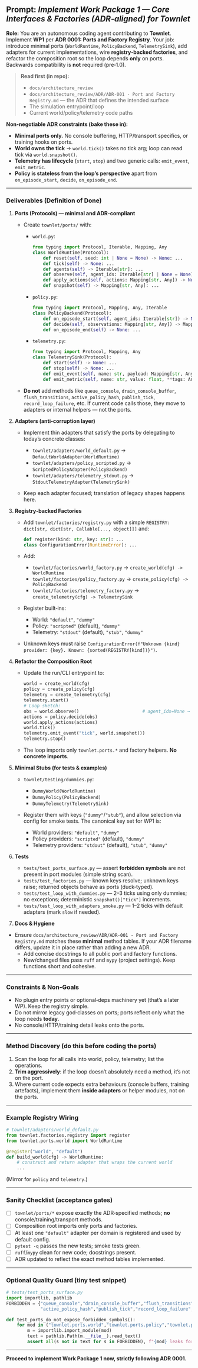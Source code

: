 ## Prompt: *Implement Work Package 1 — Core Interfaces & Factories (ADR‑aligned) for Townlet*

**Role:** You are an autonomous coding agent contributing to **Townlet**. Implement **WP1** per **ADR 0001: Ports and Factory Registry**. Your job: introduce minimal ports (`WorldRuntime`, `PolicyBackend`, `TelemetrySink`), add adapters for current implementations, wire **registry‑backed factories**, and refactor the composition root so the loop depends **only** on ports. Backwards compatibility is **not** required (pre‑1.0).

> **Read first (in repo):**
>
> * `docs/architecture_review`
> * `docs/architecture_review/ADR/ADR-001 - Port and Factory Registry.md` — the ADR that defines the intended surface
> * The simulation entrypoint/loop
> * Current world/policy/telemetry code paths

**Non‑negotiable ADR constraints (bake these in):**

* **Minimal ports only.** No console buffering, HTTP/transport specifics, or training hooks on ports.
* **World owns the tick** → `world.tick()` takes no tick arg; loop can read tick via `world.snapshot()`.
* **Telemetry has lifecycle** (`start`, `stop`) and two generic calls: `emit_event`, `emit_metric`.
* **Policy is stateless from the loop’s perspective** apart from `on_episode_start`, `decide`, `on_episode_end`.

---

### Deliverables (Definition of Done)

1. **Ports (Protocols) — minimal and ADR‑compliant**

   * Create `townlet/ports/` with:

     * `world.py`:

       ```python
       from typing import Protocol, Iterable, Mapping, Any
       class WorldRuntime(Protocol):
           def reset(self, seed: int | None = None) -> None: ...
           def tick(self) -> None: ...
           def agents(self) -> Iterable[str]: ...
           def observe(self, agent_ids: Iterable[str] | None = None) -> Mapping[str, Any]: ...
           def apply_actions(self, actions: Mapping[str, Any]) -> None: ...
           def snapshot(self) -> Mapping[str, Any]: ...
       ```

     * `policy.py`:

       ```python
       from typing import Protocol, Mapping, Any, Iterable
       class PolicyBackend(Protocol):
           def on_episode_start(self, agent_ids: Iterable[str]) -> None: ...
           def decide(self, observations: Mapping[str, Any]) -> Mapping[str, Any]: ...
           def on_episode_end(self) -> None: ...
       ```

     * `telemetry.py`:

       ```python
       from typing import Protocol, Mapping, Any
       class TelemetrySink(Protocol):
           def start(self) -> None: ...
           def stop(self) -> None: ...
           def emit_event(self, name: str, payload: Mapping[str, Any] | None = None) -> None: ...
           def emit_metric(self, name: str, value: float, **tags: Any) -> None: ...
       ```

   * **Do not** add methods like `queue_console`, `drain_console_buffer`, `flush_transitions`, `active_policy_hash`, `publish_tick`, `record_loop_failure`, etc. If current code calls those, they move to adapters or internal helpers — not the ports.

2. **Adapters (anti‑corruption layer)**

   * Implement thin adapters that satisfy the ports by delegating to today’s concrete classes:

     * `townlet/adapters/world_default.py` → `DefaultWorldAdapter(WorldRuntime)`
     * `townlet/adapters/policy_scripted.py` → `ScriptedPolicyAdapter(PolicyBackend)`
     * `townlet/adapters/telemetry_stdout.py` → `StdoutTelemetryAdapter(TelemetrySink)`
   * Keep each adapter focused; translation of legacy shapes happens here.

3. **Registry‑backed Factories**

   * Add `townlet/factories/registry.py` with a simple `REGISTRY: dict[str, dict[str, Callable[..., object]]]` and:

     ```python
     def register(kind: str, key: str): ...
     class ConfigurationError(RuntimeError): ...
     ```

   * Add:

     * `townlet/factories/world_factory.py` → `create_world(cfg) -> WorldRuntime`
     * `townlet/factories/policy_factory.py` → `create_policy(cfg) -> PolicyBackend`
     * `townlet/factories/telemetry_factory.py` → `create_telemetry(cfg) -> TelemetrySink`
   * Register built‑ins:

     * World: `"default"`, `"dummy"`
     * Policy: `"scripted"` (default), `"dummy"`
     * Telemetry: `"stdout"` (default), `"stub"`, `"dummy"`
   * Unknown keys must raise `ConfigurationError(f"Unknown {kind} provider: {key}. Known: {sorted(REGISTRY[kind])}")`.

4. **Refactor the Composition Root**

   * Update the run/CLI entrypoint to:

     ```python
     world = create_world(cfg)
     policy = create_policy(cfg)
     telemetry = create_telemetry(cfg)
     telemetry.start()
     # Loop sketch:
     obs = world.observe()                        # agent_ids=None → all
     actions = policy.decide(obs)
     world.apply_actions(actions)
     world.tick()
     telemetry.emit_event("tick", world.snapshot())
     telemetry.stop()
     ```

   * The loop imports only `townlet.ports.*` and factory helpers. **No concrete imports**.

5. **Minimal Stubs (for tests & examples)**

   * `townlet/testing/dummies.py`:

     * `DummyWorld(WorldRuntime)`
     * `DummyPolicy(PolicyBackend)`
     * `DummyTelemetry(TelemetrySink)`
   * Register them with keys (`"dummy"`/`"stub"`), and allow selection via config for smoke tests. The canonical key set for WP1 is:
     * World providers: `"default"`, `"dummy"`
     * Policy providers: `"scripted"` (default), `"dummy"`
     * Telemetry providers: `"stdout"` (default), `"stub"`, `"dummy"`

6. **Tests**

   * `tests/test_ports_surface.py` — assert **forbidden symbols** are not present in port modules (simple string scan).
   * `tests/test_factories.py` — known keys resolve; unknown keys raise; returned objects behave as ports (duck‑typed).
   * `tests/test_loop_with_dummies.py` — 2–3 ticks using only dummies; no exceptions; deterministic `snapshot()["tick"]` increments.
   * `tests/test_loop_with_adapters_smoke.py` — 1–2 ticks with default adapters (mark `slow` if needed).

7. **Docs & Hygiene**

* Ensure `docs/architecture_review/ADR/ADR-001 - Port and Factory Registry.md` matches these **minimal** method tables. If your ADR filename differs, update it in place rather than adding a new ADR.
   * Add concise docstrings to all public port and factory functions.
   * New/changed files pass `ruff` and `mypy` (project settings). Keep functions short and cohesive.

---

### Constraints & Non‑Goals

* No plugin entry points or optional‑deps machinery yet (that’s a later WP). Keep the registry simple.
* Do not mirror legacy god‑classes on ports; ports reflect only what the loop needs **today**.
* No console/HTTP/training detail leaks onto the ports.

---

### Method Discovery (do this before coding the ports)

1. Scan the loop for all calls into world, policy, telemetry; list the operations.
2. **Trim aggressively**: if the loop doesn’t absolutely need a method, it’s not on the port.
3. Where current code expects extra behaviours (console buffers, training artefacts), implement them **inside adapters** or helper modules, not on the ports.

---

### Example Registry Wiring

```python
# townlet/adapters/world_default.py
from townlet.factories.registry import register
from townlet.ports.world import WorldRuntime

@register("world", "default")
def build_world(cfg) -> WorldRuntime:
    # construct and return adapter that wraps the current world
    ...
```

(Mirror for `policy` and `telemetry`.)

---

### Sanity Checklist (acceptance gates)

* [ ] `townlet/ports/*` expose exactly the ADR‑specified methods; **no** console/training/transport methods.
* [ ] Composition root imports only ports and factories.
* [ ] At least one `"default"` adapter per domain is registered and used by default config.
* [ ] `pytest -q` passes the new tests; smoke tests green.
* [ ] `ruff`/`mypy` clean for new code; docstrings present.
* [ ] ADR updated to reflect the exact method tables implemented.

---

### Optional Quality Guard (tiny test snippet)

```python
# tests/test_ports_surface.py
import importlib, pathlib
FORBIDDEN = {"queue_console","drain_console_buffer","flush_transitions",
             "active_policy_hash","publish_tick","record_loop_failure","close"}

def test_ports_do_not_expose_forbidden_symbols():
    for mod in ("townlet.ports.world","townlet.ports.policy","townlet.ports.telemetry"):
        m = importlib.import_module(mod)
        text = pathlib.Path(m.__file__).read_text()
        assert all(s not in text for s in FORBIDDEN), f"{mod} leaks forbidden API"
```

---

**Proceed to implement Work Package 1 now, strictly following ADR 0001.**
